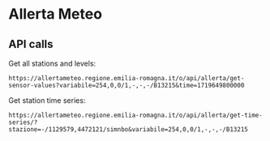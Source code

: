 # Allerta Meteo

## API calls

Get all stations and levels:

`https://allertameteo.regione.emilia-romagna.it/o/api/allerta/get-sensor-values?variabile=254,0,0/1,-,-,-/B13215&time=1719649800000`

Get station time series:

`https://allertameteo.regione.emilia-romagna.it/o/api/allerta/get-time-series/?stazione=-/1129579,4472121/simnbo&variabile=254,0,0/1,-,-,-/B13215`
